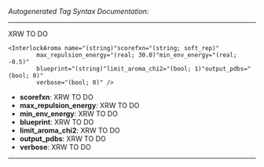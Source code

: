 _Autogenerated Tag Syntax Documentation:_

---
XRW TO DO

```
<InterlockAroma name="(string)"scorefxn="(string; soft_rep)"
        max_repulsion_energy="(real; 30.0)"min_env_energy="(real; -0.5)"
        blueprint="(string)"limit_aroma_chi2="(bool; 1)"output_pdbs="(bool; 0)"
        verbose="(bool; 0)" />
```

-   **scorefxn**: XRW TO DO
-   **max_repulsion_energy**: XRW TO DO
-   **min_env_energy**: XRW TO DO
-   **blueprint**: XRW TO DO
-   **limit_aroma_chi2**: XRW TO DO
-   **output_pdbs**: XRW TO DO
-   **verbose**: XRW TO DO

---
